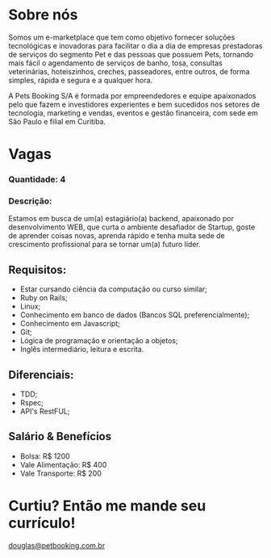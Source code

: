 # Sobre nós
Somos um e-marketplace que tem como objetivo fornecer soluções tecnológicas e inovadoras para facilitar o dia a dia de empresas prestadoras de serviços do segmento Pet e das pessoas que possuem Pets, tornando mais fácil o agendamento de serviços de banho, tosa, consultas veterinárias, hoteiszinhos, creches, passeadores, entre outros, de forma simples, rápida e segura e a qualquer hora. 

A Pets Booking S/A é formada por empreendedores e equipe apaixonados pelo que fazem e investidores experientes e bem sucedidos nos setores de tecnologia, marketing e vendas, eventos e gestão financeira, com sede em São Paulo e filial em Curitiba.


# Vagas
### Quantidade: 4
### Descrição:
Estamos em busca de um(a) estagiário(a) backend, apaixonado por desenvolvimento WEB, que curta o ambiente desafiador de Startup, goste de aprender coisas novas, aprenda rápido e tenha muita sede de crescimento profissional para se tornar um(a) futuro líder.

## Requisitos:
* Estar cursando ciência da computação ou curso similar;
* Ruby on Rails;
* Linux;
* Conhecimento em banco de dados (Bancos SQL preferencialmente);
* Conhecimento em Javascript;
* Git;
* Lógica de programação e orientação a objetos;
* Inglês intermediário, leitura e escrita.

## Diferenciais:
* TDD;
* Rspec;
* API's RestFUL;

## Salário & Benefícios
- Bolsa: R$ 1200
- Vale Alimentação: R$ 400
- Vale Transporte: R$ 200

# Curtiu? Então me mande seu currículo!
douglas@petbooking.com.br

